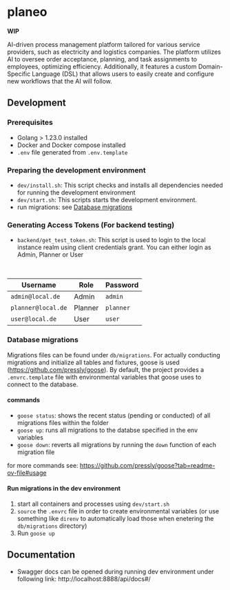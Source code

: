 # planeo

**WIP**

AI-driven process management platform tailored for various service providers, such as electricity and logistics companies. The platform utilizes AI to oversee order acceptance, planning, and task assignments to employees, optimizing efficiency. Additionally, it features a custom Domain-Specific Language (DSL) that allows users to easily create and configure new workflows that the AI will follow.

## Development

### Prerequisites ###
- Golang > 1.23.0 installed
- Docker and Docker compose installed
- `.env` file generated from `.env.template`

### Preparing the development environment

- `dev/install.sh`: This script checks and installs all dependencies needed for running the development environment
- `dev/start.sh`: This scripts starts the development environment.
- run migrations: see [Database migrations](#database-migrations)

### Generating Access Tokens (For backend testing)

- `backend/get_test_token.sh`: This script is used to login to the local instance realm using client credentials grant. You can either login as Admin, Planner or User

<br>
<center>

| Username              | Role      | Password  |
|-----------------------|---------- |---------- |
| `admin@local.de`      | Admin     | `admin`   |
| `planner@local.de`    | Planner   | `planner` |
| `user@local.de`       | User      | `user`    |

</center>

### Database migrations

Migrations files can be found under `db/migrations`. For actually conducting migrations and initialize all tables and fixtures, goose is used (https://github.com/pressly/goose). By default, the project provides a `.envrc.template` file with environmental variables that goose uses to connect to the database.

#### commands

- `goose status`: shows the recent status (pending or conducted) of all migrations files within the folder
- `goose up`: runs all migrations to the databse specified in the env variables
- `goose down`: reverts all migrations by running the `down` function of each migration file

for more commands see: https://github.com/pressly/goose?tab=readme-ov-file#usage

#### Run  migrations in the dev environment

1. start all containers and processes using `dev/start.sh`
2. `source` the `.envrc` file in order to create environmental variables (or use something like `direnv` to automatically load those when enetering the `db/migrations` directory)
2. Run `goose up`

## Documentation

- Swagger docs can be opened during running dev environment under following link: http://localhost:8888/api/docs#/
